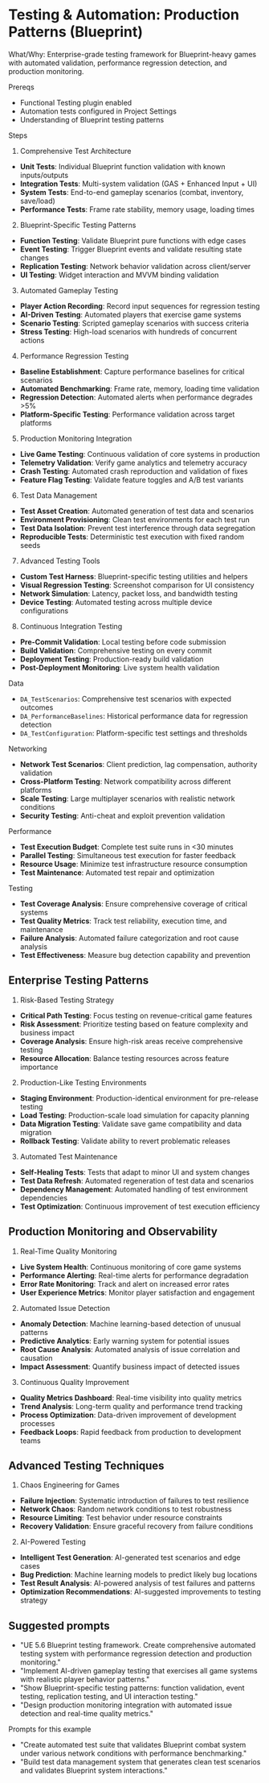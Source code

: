 # Testing & Automation: Production Patterns (Blueprint)

What/Why: Enterprise-grade testing framework for Blueprint-heavy games with automated validation, performance regression detection, and production monitoring.

Prereqs

- Functional Testing plugin enabled
- Automation tests configured in Project Settings
- Understanding of Blueprint testing patterns

Steps

1. Comprehensive Test Architecture

- **Unit Tests**: Individual Blueprint function validation with known inputs/outputs
- **Integration Tests**: Multi-system validation (GAS + Enhanced Input + UI)
- **System Tests**: End-to-end gameplay scenarios (combat, inventory, save/load)
- **Performance Tests**: Frame rate stability, memory usage, loading times

2. Blueprint-Specific Testing Patterns

- **Function Testing**: Validate Blueprint pure functions with edge cases
- **Event Testing**: Trigger Blueprint events and validate resulting state changes
- **Replication Testing**: Network behavior validation across client/server
- **UI Testing**: Widget interaction and MVVM binding validation

3. Automated Gameplay Testing

- **Player Action Recording**: Record input sequences for regression testing
- **AI-Driven Testing**: Automated players that exercise game systems
- **Scenario Testing**: Scripted gameplay scenarios with success criteria
- **Stress Testing**: High-load scenarios with hundreds of concurrent actions

4. Performance Regression Testing

- **Baseline Establishment**: Capture performance baselines for critical scenarios
- **Automated Benchmarking**: Frame rate, memory, loading time validation
- **Regression Detection**: Automated alerts when performance degrades >5%
- **Platform-Specific Testing**: Performance validation across target platforms

5. Production Monitoring Integration

- **Live Game Testing**: Continuous validation of core systems in production
- **Telemetry Validation**: Verify game analytics and telemetry accuracy
- **Crash Testing**: Automated crash reproduction and validation of fixes
- **Feature Flag Testing**: Validate feature toggles and A/B test variants

6. Test Data Management

- **Test Asset Creation**: Automated generation of test data and scenarios
- **Environment Provisioning**: Clean test environments for each test run
- **Test Data Isolation**: Prevent test interference through data segregation
- **Reproducible Tests**: Deterministic test execution with fixed random seeds

7. Advanced Testing Tools

- **Custom Test Harness**: Blueprint-specific testing utilities and helpers
- **Visual Regression Testing**: Screenshot comparison for UI consistency
- **Network Simulation**: Latency, packet loss, and bandwidth testing
- **Device Testing**: Automated testing across multiple device configurations

8. Continuous Integration Testing

- **Pre-Commit Validation**: Local testing before code submission
- **Build Validation**: Comprehensive testing on every commit
- **Deployment Testing**: Production-ready build validation
- **Post-Deployment Monitoring**: Live system health validation

Data

- `DA_TestScenarios`: Comprehensive test scenarios with expected outcomes
- `DA_PerformanceBaselines`: Historical performance data for regression detection
- `DA_TestConfiguration`: Platform-specific test settings and thresholds

Networking

- **Network Test Scenarios**: Client prediction, lag compensation, authority validation
- **Cross-Platform Testing**: Network compatibility across different platforms
- **Scale Testing**: Large multiplayer scenarios with realistic network conditions
- **Security Testing**: Anti-cheat and exploit prevention validation

Performance

- **Test Execution Budget**: Complete test suite runs in <30 minutes
- **Parallel Testing**: Simultaneous test execution for faster feedback
- **Resource Usage**: Minimize test infrastructure resource consumption
- **Test Maintenance**: Automated test repair and optimization

Testing

- **Test Coverage Analysis**: Ensure comprehensive coverage of critical systems
- **Test Quality Metrics**: Track test reliability, execution time, and maintenance
- **Failure Analysis**: Automated failure categorization and root cause analysis
- **Test Effectiveness**: Measure bug detection capability and prevention

## Enterprise Testing Patterns

1. Risk-Based Testing Strategy

- **Critical Path Testing**: Focus testing on revenue-critical game features
- **Risk Assessment**: Prioritize testing based on feature complexity and business impact
- **Coverage Analysis**: Ensure high-risk areas receive comprehensive testing
- **Resource Allocation**: Balance testing resources across feature importance

2. Production-Like Testing Environments

- **Staging Environment**: Production-identical environment for pre-release testing
- **Load Testing**: Production-scale load simulation for capacity planning
- **Data Migration Testing**: Validate save game compatibility and data migration
- **Rollback Testing**: Validate ability to revert problematic releases

3. Automated Test Maintenance

- **Self-Healing Tests**: Tests that adapt to minor UI and system changes
- **Test Data Refresh**: Automated regeneration of test data and scenarios
- **Dependency Management**: Automated handling of test environment dependencies
- **Test Optimization**: Continuous improvement of test execution efficiency

## Production Monitoring and Observability

1. Real-Time Quality Monitoring

- **Live System Health**: Continuous monitoring of core game systems
- **Performance Alerting**: Real-time alerts for performance degradation
- **Error Rate Monitoring**: Track and alert on increased error rates
- **User Experience Metrics**: Monitor player satisfaction and engagement

2. Automated Issue Detection

- **Anomaly Detection**: Machine learning-based detection of unusual patterns
- **Predictive Analytics**: Early warning system for potential issues
- **Root Cause Analysis**: Automated analysis of issue correlation and causation
- **Impact Assessment**: Quantify business impact of detected issues

3. Continuous Quality Improvement

- **Quality Metrics Dashboard**: Real-time visibility into quality metrics
- **Trend Analysis**: Long-term quality and performance trend tracking
- **Process Optimization**: Data-driven improvement of development processes
- **Feedback Loops**: Rapid feedback from production to development teams

## Advanced Testing Techniques

1. Chaos Engineering for Games

- **Failure Injection**: Systematic introduction of failures to test resilience
- **Network Chaos**: Random network conditions to test robustness
- **Resource Limiting**: Test behavior under resource constraints
- **Recovery Validation**: Ensure graceful recovery from failure conditions

2. AI-Powered Testing

- **Intelligent Test Generation**: AI-generated test scenarios and edge cases
- **Bug Prediction**: Machine learning models to predict likely bug locations
- **Test Result Analysis**: AI-powered analysis of test failures and patterns
- **Optimization Recommendations**: AI-suggested improvements to testing strategy

## Suggested prompts

- "UE 5.6 Blueprint testing framework. Create comprehensive automated testing system with performance regression detection and production monitoring."
- "Implement AI-driven gameplay testing that exercises all game systems with realistic player behavior patterns."
- "Show Blueprint-specific testing patterns: function validation, event testing, replication testing, and UI interaction testing."
- "Design production monitoring integration with automated issue detection and real-time quality metrics."

Prompts for this example

- "Create automated test suite that validates Blueprint combat system under various network conditions with performance benchmarking."
- "Build test data management system that generates clean test scenarios and validates Blueprint system interactions."
